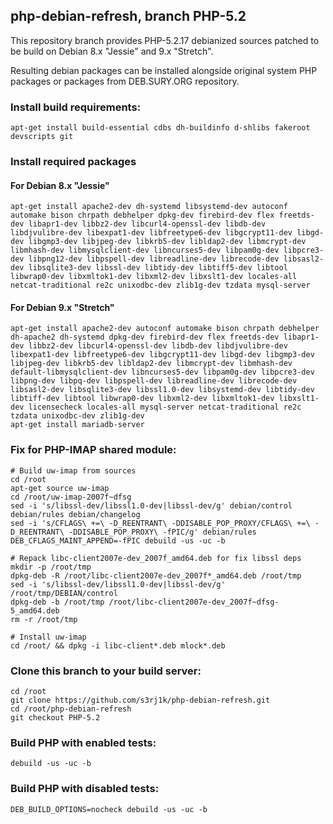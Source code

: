 ## php-debian-refresh, branch PHP-5.2

This repository branch provides PHP-5.2.17 debianized sources patched to be build on Debian 8.x "Jessie" and 9.x "Stretch".

Resulting debian packages can be installed alongside original system PHP packages or packages from DEB.SURY.ORG repository.

### Install build requirements:

```
apt-get install build-essential cdbs dh-buildinfo d-shlibs fakeroot devscripts git
```

### Install required packages

#### For Debian 8.x "Jessie"

```
apt-get install apache2-dev dh-systemd libsystemd-dev autoconf automake bison chrpath debhelper dpkg-dev firebird-dev flex freetds-dev libapr1-dev libbz2-dev libcurl4-openssl-dev libdb-dev libdjvulibre-dev libexpat1-dev libfreetype6-dev libgcrypt11-dev libgd-dev libgmp3-dev libjpeg-dev libkrb5-dev libldap2-dev libmcrypt-dev libmhash-dev libmysqlclient-dev libncurses5-dev libpam0g-dev libpcre3-dev libpng12-dev libpspell-dev libreadline-dev librecode-dev libsasl2-dev libsqlite3-dev libssl-dev libtidy-dev libtiff5-dev libtool libwrap0-dev libxmltok1-dev libxml2-dev libxslt1-dev locales-all netcat-traditional re2c unixodbc-dev zlib1g-dev tzdata mysql-server
```

#### For Debian 9.x "Stretch"

```
apt-get install apache2-dev autoconf automake bison chrpath debhelper dh-apache2 dh-systemd dpkg-dev firebird-dev flex freetds-dev libapr1-dev libbz2-dev libcurl4-openssl-dev libdb-dev libdjvulibre-dev libexpat1-dev libfreetype6-dev libgcrypt11-dev libgd-dev libgmp3-dev libjpeg-dev libkrb5-dev libldap2-dev libmcrypt-dev libmhash-dev default-libmysqlclient-dev libncurses5-dev libpam0g-dev libpcre3-dev libpng-dev libpq-dev libpspell-dev libreadline-dev librecode-dev libsasl2-dev libsqlite3-dev libssl1.0-dev libsystemd-dev libtidy-dev libtiff-dev libtool libwrap0-dev libxml2-dev libxmltok1-dev libxslt1-dev licensecheck locales-all mysql-server netcat-traditional re2c tzdata unixodbc-dev zlib1g-dev
apt-get install mariadb-server
```

### Fix for PHP-IMAP shared module:

```
# Build uw-imap from sources
cd /root
apt-get source uw-imap
cd /root/uw-imap-2007f~dfsg
sed -i 's/libssl-dev/libssl1.0-dev|libssl-dev/g' debian/control debian/rules debian/changelog
sed -i 's/CFLAGS\ +=\ -D_REENTRANT\ -DDISABLE_POP_PROXY/CFLAGS\ +=\ -D_REENTRANT\ -DDISABLE_POP_PROXY\ -fPIC/g' debian/rules
DEB_CFLAGS_MAINT_APPEND=-fPIC debuild -us -uc -b

# Repack libc-client2007e-dev_2007f_amd64.deb for fix libssl deps
mkdir -p /root/tmp
dpkg-deb -R /root/libc-client2007e-dev_2007f*_amd64.deb /root/tmp
sed -i 's/libssl-dev/libssl1.0-dev|libssl-dev/g' /root/tmp/DEBIAN/control
dpkg-deb -b /root/tmp /root/libc-client2007e-dev_2007f~dfsg-5_amd64.deb
rm -r /root/tmp

# Install uw-imap
cd /root/ && dpkg -i libc-client*.deb mlock*.deb
```

### Clone this branch to your build server:

```
cd /root
git clone https://github.com/s3rj1k/php-debian-refresh.git
cd /root/php-debian-refresh
git checkout PHP-5.2
```

### Build PHP with enabled tests:

```
debuild -us -uc -b
```

### Build PHP with disabled tests:

```
DEB_BUILD_OPTIONS=nocheck debuild -us -uc -b
```
